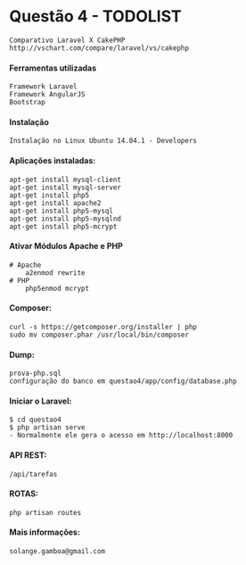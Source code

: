 Questão 4 - TODOLIST
=========

	Comparativo Laravel X CakePHP
	http://vschart.com/compare/laravel/vs/cakephp
	
#### Ferramentas utilizadas

	Framework Laravel
	Framework AngularJS
	Bootstrap

#### Instalação

	Instalação no Linux Ubuntu 14.04.1 - Developers

#### Aplicações instaladas:
	apt-get install mysql-client
	apt-get install mysql-server
	apt-get install php5
	apt-get install apache2
	apt-get install php5-mysql
	apt-get install php5-mysqlnd
	apt-get install php5-mcrypt

#### Ativar Módulos Apache e PHP
	# Apache
	  	a2enmod rewrite
	# PHP
		php5enmod mcrypt

#### Composer:
	curl -s https://getcomposer.org/installer | php
	sudo mv composer.phar /usr/local/bin/composer

#### Dump: 
	prova-php.sql
	configuração do banco em questao4/app/config/database.php

#### Iniciar o Laravel:
	$ cd questao4 
	$ php artisan serve
	- Normalmente ele gera o acesso em http://localhost:8000

#### API REST: 
	/api/tarefas
	
#### ROTAS: 
	php artisan routes

#### Mais informações:
	solange.gamboa@gmail.com
